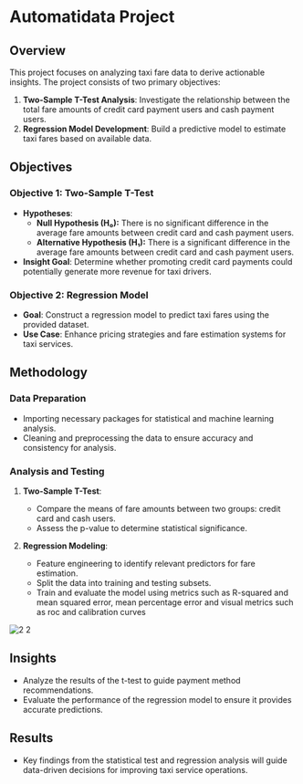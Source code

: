 # Automatidata Project

## Overview
This project focuses on analyzing taxi fare data to derive actionable insights. The project consists of two primary objectives:

1. **Two-Sample T-Test Analysis**: Investigate the relationship between the total fare amounts of credit card payment users and cash payment users.
2. **Regression Model Development**: Build a predictive model to estimate taxi fares based on available data.

## Objectives
### Objective 1: Two-Sample T-Test
- **Hypotheses**:
  - **Null Hypothesis (H₀):** There is no significant difference in the average fare amounts between credit card and cash payment users.
  - **Alternative Hypothesis (H₁):** There is a significant difference in the average fare amounts between credit card and cash payment users.
- **Insight Goal**: Determine whether promoting credit card payments could potentially generate more revenue for taxi drivers.

### Objective 2: Regression Model
- **Goal**: Construct a regression model to predict taxi fares using the provided dataset.
- **Use Case**: Enhance pricing strategies and fare estimation systems for taxi services.

## Methodology
### Data Preparation
- Importing necessary packages for statistical and machine learning analysis.
- Cleaning and preprocessing the data to ensure accuracy and consistency for analysis.

### Analysis and Testing
1. **Two-Sample T-Test**:
   - Compare the means of fare amounts between two groups: credit card and cash users.
   - Assess the p-value to determine statistical significance.

2. **Regression Modeling**:
   - Feature engineering to identify relevant predictors for fare estimation.
   - Split the data into training and testing subsets.
   - Train and evaluate the model using metrics such as R-squared and mean squared error, mean percentage error and visual metrics such as roc and calibration curves

![2 2](https://github.com/user-attachments/assets/cca32687-2054-4b37-9c11-767bde78009c)


## Insights
- Analyze the results of the t-test to guide payment method recommendations.
- Evaluate the performance of the regression model to ensure it provides accurate predictions.

## Results
- Key findings from the statistical test and regression analysis will guide data-driven decisions for improving taxi service operations.
